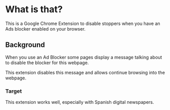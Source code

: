 # What is that?

This is a Google Chrome Extension to disable stoppers when you have an Ads blocker enabled on your browser. 

## Background

When you use an Ad Blocker some pages display a message talking about to disable the blocker for this webpage.

This extension disables this message and allows continue browsing into the webpage.

### Target

This extension works well, especially with Spanish digital newspapers.